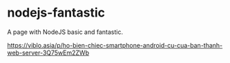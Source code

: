 # nodejs-fantastic

A page with NodeJS basic and fantastic.

https://viblo.asia/p/ho-bien-chiec-smartphone-android-cu-cua-ban-thanh-web-server-3Q75wEm2ZWb
